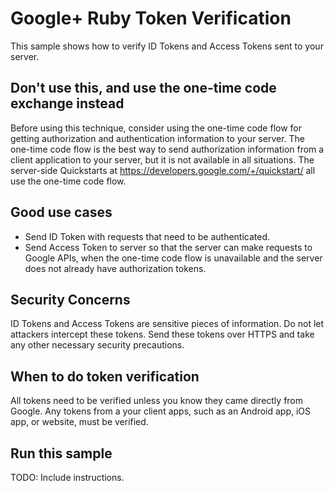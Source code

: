 # Google+ Ruby Token Verification
This sample shows how to verify ID Tokens and Access Tokens sent to your
server. 

## Don't use this, and use the one-time code exchange instead
Before using this technique, consider using the one-time code flow
for getting authorization and authentication information to your server.
The one-time code flow is the best way to send authorization information
from a client application to your server, but it is not available in all
situations. The server-side Quickstarts at
https://developers.google.com/+/quickstart/ all use the one-time code flow.

## Good use cases
* Send ID Token with requests that need to be authenticated.
* Send Access Token to server so that the server can make requests to
  Google APIs, when the one-time code flow is unavailable and the
  server does not already have authorization tokens.

## Security Concerns 
ID Tokens and Access Tokens are sensitive pieces of information. Do not
let attackers intercept these tokens. Send these tokens over HTTPS and
take any other necessary security precautions.

## When to do token verification
All tokens need to be verified unless you know they came directly
from Google. Any tokens from a your client apps, such as an Android app,
iOS app, or website, must be verified.

## Run this sample

TODO: Include instructions.
